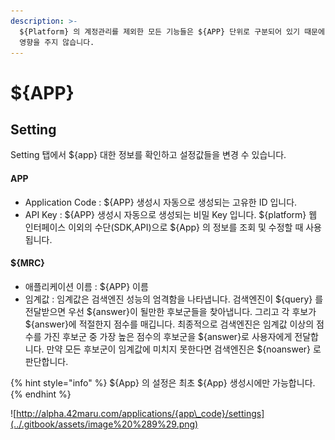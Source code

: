 ```yaml
---
description: >-
  ${Platform} 의 계정관리를 제외한 모든 기능들은 ${APP} 단위로 구분되어 있기 때문에 ${APP} 은 서로 정보를 공유하거나
  영향을 주지 않습니다.
---
```


# ${APP}

## Setting

Setting 탭에서 ${app} 대한 정보를 확인하고 설정값들을 변경 수 있습니다.

#### APP

* Application Code : ${APP} 생성시 자동으로 생성되는 고유한 ID 입니다.
* API Key : ${APP} 생성시 자동으로 생성되는 비밀 Key 입니다. ${platform} 웹 인터페이스 이외의 수단\(SDK,API\)으로 ${App} 의 정보를 조회 및 수정할 때 사용됩니다. 

#### ${MRC}

* 애플리케이션 이름 : ${APP} 이름
* 임계값 : 임계값은 검색엔진 성능의 엄격함을 나타냅니다. 검색엔진이 ${query} 를 전달받으면 우선 ${answer}이 될만한 후보군들을 찾아냅니다. 그리고 각 후보가 ${answer}에 적절한지 점수를 매깁니다. 최종적으로 검색엔진은 임계값 이상의 점수를 가진 후보군 중 가장 높은 점수의 후보군을  ${answer}로 사용자에게 전달합니다. 만약 모든 후보군이 임계값에 미치지 못한다면 검색엔진은 ${noanswer} 로 판단합니다.

{% hint style="info" %}
${App} 의 설정은 최초 ${App} 생성시에만 가능합니다.
{% endhint %}

![http://alpha.42maru.com/applications/{app\_code}/settings](../.gitbook/assets/image%20%289%29.png)

